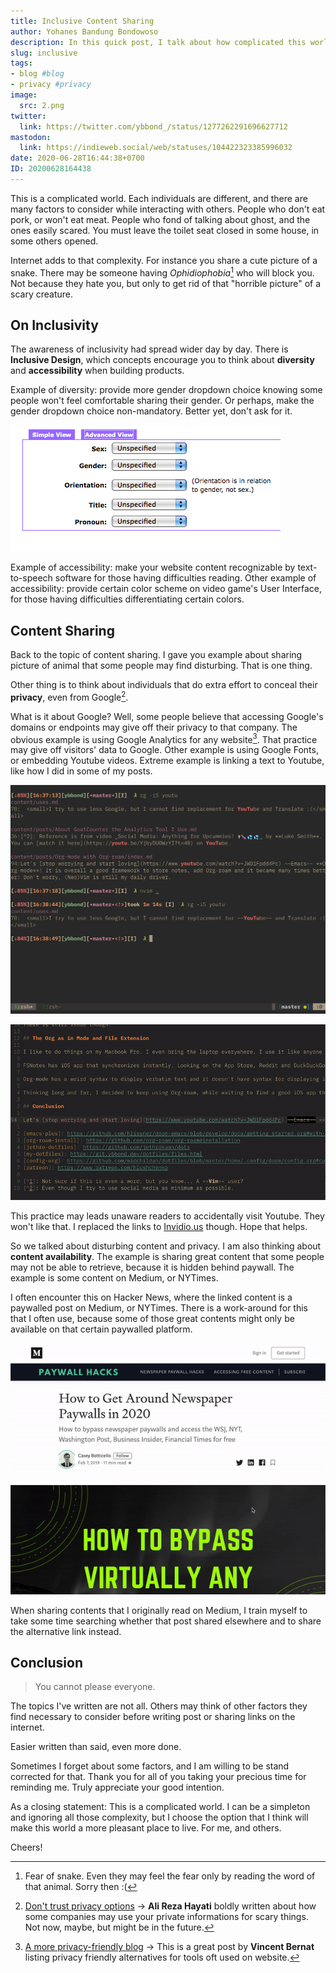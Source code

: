 ```yaml
---
title: Inclusive Content Sharing
author: Yohanes Bandung Bondowoso
description: In this quick post, I talk about how complicated this world is, more with the internet. The main premise is about thinking twice before sharing a link or image. But in the end, you cannot (or it is hard to) please everyone.
slug: inclusive
tags:
- blog #blog
- privacy #privacy
image:
  src: 2.png
twitter:
  link: https://twitter.com/ybbond_/status/1277262291696627712
mastodon:
  link: https://indieweb.social/web/statuses/104422323385996032
date: 2020-06-28T16:44:38+0700
ID: 20200628164438
---
```


This is a complicated world. Each individuals are different, and there are many factors to consider while interacting with others. People who don't eat pork, or won't eat meat. People who fond of talking about ghost, and the ones easily scared. You must leave the toilet seat closed in some house, in some others opened.

Internet adds to that complexity. For instance you share a cute picture of a snake. There may be someone having _Ophidiophobia_[^1] who will block you. Not because they hate you, but only to get rid of that "horrible picture" of a scary creature.

## On Inclusivity

The awareness of inclusivity had spread wider day by day. There is **Inclusive Design**, which concepts encourage you to think about **diversity** and **accessibility** when building products.

Example of diversity: provide more gender dropdown choice knowing some people won't feel comfortable sharing their gender. Or perhaps, make the gender dropdown choice non-mandatory. Better yet, don't ask for it.

![Image courtesy of <a rel="nofollow noreferrer" href="http://www.sarahdopp.com/blog/2010/designing-a-better-drop-down-menu-for-gender/">post from Sarah Dopp</a>](gender-selection.png "Image of inclusive drop down choices. Referenced from SarahDopp.com")

Example of accessibility: make your website content recognizable by text-to-speech software for those having difficulties reading. Other example of accessibility: provide certain color scheme on video game's User Interface, for those having difficulties differentiating certain colors.

## Content Sharing

Back to the topic of content sharing. I gave you example about sharing picture of animal that some people may find disturbing. That is one thing.

Other thing is to think about individuals that do extra effort to conceal their **privacy**, even from Google[^2].

What is it about Google? Well, some people believe that accessing Google's domains or endpoints may give off their privacy to that company. The obvious example is using Google Analytics for any website[^3]. That practice may give off visitors' data to Google. Other example is using Google Fonts, or embedding Youtube videos. Extreme example is linking a text to Youtube, like how I did in some of my posts.

![Previously, I share Youtube links too](2.png "Previously, I share Youtube links too")

![Changed those to Invidious](youtube-invidious.gif "Changed those to Invidious")

This practice may leads unaware readers to accidentally visit Youtube. They won't like that. I replaced the links to [Invidio.us](https://invidio.us) though. Hope that helps.

So we talked about disturbing content and privacy. I am also thinking about **content availability**. The example is sharing great content that some people may not be able to retrieve, because it is hidden behind paywall. The example is some content on Medium, or NYTimes.

I often encounter this on Hacker News, where the linked content is a paywalled post on Medium, or NYTimes. There is a work-around for this that I often use, because some of those great contents might only be available on that certain paywalled platform.

![GIF animation of Medium Paywall, also an irony](medium-paywall.gif "GIF animation of Medium Paywall, also an irony")

When sharing contents that I originally read on Medium, I train myself to take some time searching whether that post shared elsewhere and to share the alternative link instead.

## Conclusion

> You cannot please everyone.

The topics I've written are not all. Others may think of other factors they find necessary to consider before writing post or sharing links on the internet.

Easier written than said, even more done.

Sometimes I forget about some factors, and I am willing to be stand corrected for that. Thank you for all of you taking your precious time for reminding me. Truly appreciate your good intention.

As a closing statement: This is a complicated world. I can be a simpleton and ignoring all those complexity, but I choose the option that I think will make this world a more pleasant place to live. For me, and others.

Cheers!


[^1]: Fear of snake. Even they may feel the fear only by reading the word of that animal. Sorry then :(
[^2]: [Don't trust privacy options](https://alirezahayati.com/2020/06/dont-trust-privacy-options/) → **Ali Reza Hayati** boldly written about how some companies may use your private informations for scary things. Not now, maybe, but might be in the future.
[^3]: [A more privacy-friendly blog](https://vincent.bernat.ch/en/blog/2018-more-privacy-blog) → This is a great post by **Vincent Bernat** listing privacy friendly alternatives for tools oft used on website.
